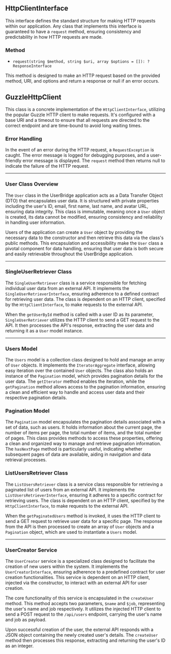 ## HttpClientInterface

This interface defines the standard structure for making HTTP requests within our application. Any class that implements this interface is guaranteed to have a `request` method, ensuring consistency and predictability in how HTTP requests are made.

### Method

- `request(string $method, string $uri, array $options = []): ?ResponseInterface`

This method is designed to make an HTTP request based on the provided method, URI, and options and return a response or null if an error occurs.


## GuzzleHttpClient

This class is a concrete implementation of the `HttpClientInterface`, utilizing the popular Guzzle HTTP client to make requests. It's configured with a base URI and a timeout to ensure that all requests are directed to the correct endpoint and are time-bound to avoid long waiting times.

### Error Handling

In the event of an error during the HTTP request, a `RequestException` is caught. The error message is logged for debugging purposes, and a user-friendly error message is displayed. The `request` method then returns null to indicate the failure of the HTTP request.

---

### User Class Overview

The `User` class in the UserBridge application acts as a Data Transfer Object (DTO) that encapsulates user data. It is structured with private properties including the user's ID, email, first name, last name, and avatar URL, ensuring data integrity. This class is immutable, meaning once a `User` object is created, its data cannot be modified, ensuring consistency and reliability in handling user information.

Users of the application can create a `User` object by providing the necessary data to the constructor and then retrieve this data via the class's public methods. This encapsulation and accessibility make the `User` class a pivotal component for data handling, ensuring that user data is both secure and easily retrievable throughout the UserBridge application.

---

### SingleUserRetriever Class

The `SingleUserRetriever` class is a service responsible for fetching individual user data from an external API. It implements the `SingleUserRetrieverInterface`, ensuring adherence to a defined contract for retrieving user data. The class is dependent on an HTTP client, specified by the `HttpClientInterface`, to make requests to the external API.

When the `getUserById` method is called with a user ID as its parameter, `SingleUserRetriever` utilizes the HTTP client to send a GET request to the API. It then processes the API's response, extracting the user data and returning it as a `User` model instance. 

---

### Users Model

The `Users` model is a collection class designed to hold and manage an array of `User` objects. It implements the `IteratorAggregate` interface, allowing easy iteration over the contained `User` objects. The class also holds an instance of the `Pagination` model, which provides pagination details for the user data. The `getIterator` method enables the iteration, while the `getPagination` method allows access to the pagination information, ensuring a clean and efficient way to handle and access user data and their respective pagination details.

### Pagination Model

The `Pagination` model encapsulates the pagination details associated with a set of data, such as users. It holds information about the current page, the number of items per page, the total number of items, and the total number of pages. This class provides methods to access these properties, offering a clean and organized way to manage and retrieve pagination information. The `hasNextPage` method is particularly useful, indicating whether subsequent pages of data are available, aiding in navigation and data retrieval processes.

### ListUsersRetriever Class

The `ListUsersRetriever` class is a service class responsible for retrieving a paginated list of users from an external API. It implements the `ListUsersRetrieverInterface`, ensuring it adheres to a specific contract for retrieving users. The class is dependent on an HTTP client, specified by the `HttpClientInterface`, to make requests to the external API. 

When the `getPaginatedUsers` method is invoked, it uses the HTTP client to send a GET request to retrieve user data for a specific page. The response from the API is then processed to create an array of `User` objects and a `Pagination` object, which are used to instantiate a `Users` model. 

---

### UserCreator Service

The `UserCreator` service is a specialized class designed to facilitate the creation of new users within the system. It implements the `UserCreatorInterface`, ensuring adherence to a predefined contract for user creation functionalities. This service is dependent on an HTTP client, injected via the constructor, to interact with an external API for user creation.

The core functionality of this service is encapsulated in the `createUser` method. This method accepts two parameters, `$name` and `$job`, representing the user's name and job respectively. It utilizes the injected HTTP client to send a POST request to the `/api/users` endpoint, carrying the user's name and job as payload.

Upon successful creation of the user, the external API responds with a JSON object containing the newly created user's details. The `createUser` method then processes this response, extracting and returning the user's ID as an integer. 